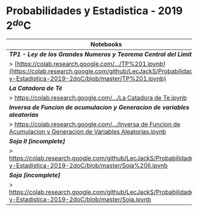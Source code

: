 # Probabilidades y Estadistica - 2019 2$^{do}$C

|Notebooks|
|---|
|***TP1 - Ley de los Grandes Numeros y Teorema Central del Limite***|
| > [https://colab.research.google.com/.../TP%201.ipynb](https://colab.research.google.com/github/LecJackS/Probabilidades-y-Estadistica-2019-2doC/blob/master/TP%201.ipynb)|
|***La Catadora de Té***|
| > [https://colab.research.google.com/.../La Catadora de Te.ipynb](https://colab.research.google.com/github/LecJackS/Probabilidades-y-Estadistica-2019-2doC/blob/master/La%20Catadora%20de%20Te.ipynb)|
|***Inversa de Funcion de acumulacion y Generacion de variables aleatorias***|
| > [https://colab.research.google.com/.../Inversa de Funcion de Acumulacion y Generacion de Variables Aleatorias.ipynb](https://colab.research.google.com/github/LecJackS/Probabilidades-y-Estadistica-2019-2doC/blob/master/Inversa%20de%20Funci%C3%B3n%20de%20Acumulaci%C3%B3n%20y%20Generaci%C3%B3n%20de%20Variables%20Aleatorias.ipynb)|
|***Soja II [incomplete]***|
| > https://colab.research.google.com/github/LecJackS/Probabilidades-y-Estadistica-2019-2doC/blob/master/Soja%20II.ipynb|
|***Soja [incomplete]***|
|> https://colab.research.google.com/github/LecJackS/Probabilidades-y-Estadistica-2019-2doC/blob/master/Soja.ipynb|
